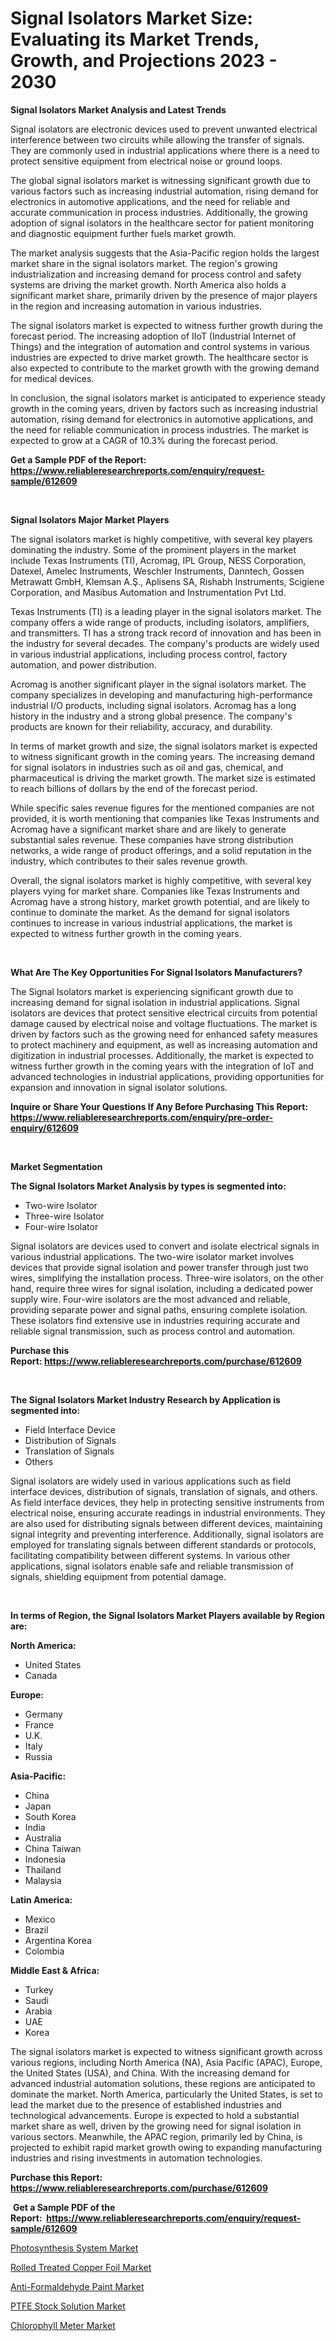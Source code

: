 <p><h1>Signal Isolators Market Size: Evaluating its Market Trends, Growth, and Projections 2023 - 2030</h1></p><p><strong>Signal Isolators Market Analysis and Latest Trends</strong></p>
<p><p>Signal isolators are electronic devices used to prevent unwanted electrical interference between two circuits while allowing the transfer of signals. They are commonly used in industrial applications where there is a need to protect sensitive equipment from electrical noise or ground loops.</p><p>The global signal isolators market is witnessing significant growth due to various factors such as increasing industrial automation, rising demand for electronics in automotive applications, and the need for reliable and accurate communication in process industries. Additionally, the growing adoption of signal isolators in the healthcare sector for patient monitoring and diagnostic equipment further fuels market growth.</p><p>The market analysis suggests that the Asia-Pacific region holds the largest market share in the signal isolators market. The region's growing industrialization and increasing demand for process control and safety systems are driving the market growth. North America also holds a significant market share, primarily driven by the presence of major players in the region and increasing automation in various industries.</p><p>The signal isolators market is expected to witness further growth during the forecast period. The increasing adoption of IIoT (Industrial Internet of Things) and the integration of automation and control systems in various industries are expected to drive market growth. The healthcare sector is also expected to contribute to the market growth with the growing demand for medical devices.</p><p>In conclusion, the signal isolators market is anticipated to experience steady growth in the coming years, driven by factors such as increasing industrial automation, rising demand for electronics in automotive applications, and the need for reliable communication in process industries. The market is expected to grow at a CAGR of 10.3% during the forecast period.</p></p>
<p><strong>Get a Sample PDF of the Report:&nbsp; <a href="https://www.reliableresearchreports.com/enquiry/request-sample/612609">https://www.reliableresearchreports.com/enquiry/request-sample/612609</a></strong></p>
<p>&nbsp;</p>
<p><strong>Signal Isolators Major Market Players</strong></p>
<p><p>The signal isolators market is highly competitive, with several key players dominating the industry. Some of the prominent players in the market include Texas Instruments (TI), Acromag, IPL Group, NESS Corporation, Datexel, Amelec Instruments, Weschler Instruments, Danntech, Gossen Metrawatt GmbH, Klemsan A.Ş., Aplisens SA, Rishabh Instruments, Scigiene Corporation, and Masibus Automation and Instrumentation Pvt Ltd.</p><p>Texas Instruments (TI) is a leading player in the signal isolators market. The company offers a wide range of products, including isolators, amplifiers, and transmitters. TI has a strong track record of innovation and has been in the industry for several decades. The company's products are widely used in various industrial applications, including process control, factory automation, and power distribution.</p><p>Acromag is another significant player in the signal isolators market. The company specializes in developing and manufacturing high-performance industrial I/O products, including signal isolators. Acromag has a long history in the industry and a strong global presence. The company's products are known for their reliability, accuracy, and durability.</p><p>In terms of market growth and size, the signal isolators market is expected to witness significant growth in the coming years. The increasing demand for signal isolators in industries such as oil and gas, chemical, and pharmaceutical is driving the market growth. The market size is estimated to reach billions of dollars by the end of the forecast period.</p><p>While specific sales revenue figures for the mentioned companies are not provided, it is worth mentioning that companies like Texas Instruments and Acromag have a significant market share and are likely to generate substantial sales revenue. These companies have strong distribution networks, a wide range of product offerings, and a solid reputation in the industry, which contributes to their sales revenue growth.</p><p>Overall, the signal isolators market is highly competitive, with several key players vying for market share. Companies like Texas Instruments and Acromag have a strong history, market growth potential, and are likely to continue to dominate the market. As the demand for signal isolators continues to increase in various industrial applications, the market is expected to witness further growth in the coming years.</p></p>
<p>&nbsp;</p>
<p><strong>What Are The Key Opportunities For Signal Isolators Manufacturers?</strong></p>
<p><p>The Signal Isolators market is experiencing significant growth due to increasing demand for signal isolation in industrial applications. Signal isolators are devices that protect sensitive electrical circuits from potential damage caused by electrical noise and voltage fluctuations. The market is driven by factors such as the growing need for enhanced safety measures to protect machinery and equipment, as well as increasing automation and digitization in industrial processes. Additionally, the market is expected to witness further growth in the coming years with the integration of IoT and advanced technologies in industrial applications, providing opportunities for expansion and innovation in signal isolator solutions.</p></p>
<p><strong>Inquire or Share Your Questions If Any Before Purchasing This Report: <a href="https://www.reliableresearchreports.com/enquiry/pre-order-enquiry/612609">https://www.reliableresearchreports.com/enquiry/pre-order-enquiry/612609</a></strong></p>
<p>&nbsp;</p>
<p><strong>Market Segmentation</strong></p>
<p><strong>The Signal Isolators Market Analysis by types is segmented into:</strong></p>
<p><ul><li>Two-wire Isolator</li><li>Three-wire Isolator</li><li>Four-wire Isolator</li></ul></p>
<p><p>Signal isolators are devices used to convert and isolate electrical signals in various industrial applications. The two-wire isolator market involves devices that provide signal isolation and power transfer through just two wires, simplifying the installation process. Three-wire isolators, on the other hand, require three wires for signal isolation, including a dedicated power supply wire. Four-wire isolators are the most advanced and reliable, providing separate power and signal paths, ensuring complete isolation. These isolators find extensive use in industries requiring accurate and reliable signal transmission, such as process control and automation.</p></p>
<p><strong>Purchase this Report:&nbsp;<a href="https://www.reliableresearchreports.com/purchase/612609">https://www.reliableresearchreports.com/purchase/612609</a></strong></p>
<p>&nbsp;</p>
<p><strong>The Signal Isolators Market Industry Research by Application is segmented into:</strong></p>
<p><ul><li>Field Interface Device</li><li>Distribution of Signals</li><li>Translation of Signals</li><li>Others</li></ul></p>
<p><p>Signal isolators are widely used in various applications such as field interface devices, distribution of signals, translation of signals, and others. As field interface devices, they help in protecting sensitive instruments from electrical noise, ensuring accurate readings in industrial environments. They are also used for distributing signals between different devices, maintaining signal integrity and preventing interference. Additionally, signal isolators are employed for translating signals between different standards or protocols, facilitating compatibility between different systems. In various other applications, signal isolators enable safe and reliable transmission of signals, shielding equipment from potential damage.</p></p>
<p>&nbsp;</p>
<p><strong>In terms of Region, the Signal Isolators Market Players available by Region are:</strong></p>
<p>
    <p> <strong> North America: </strong>
        <ul>
            <li>United States</li>
            <li>Canada</li>
        </ul>
        </p> 
    <p> <strong> Europe: </strong>
        <ul>
            <li>Germany</li>
            <li>France</li>
            <li>U.K.</li>
            <li>Italy</li>
            <li>Russia</li>
        </ul>
        </p> 
    <p> <strong> Asia-Pacific: </strong>
        <ul>
            <li>China</li>
            <li>Japan</li>
            <li>South Korea</li>
            <li>India</li>
            <li>Australia</li>
            <li>China Taiwan</li>
            <li>Indonesia</li>
            <li>Thailand</li>
            <li>Malaysia</li>
        </ul>
        </p> 
    <p> <strong> Latin America: </strong>
        <ul>
            <li>Mexico</li>
            <li>Brazil</li>
            <li>Argentina Korea</li>
            <li>Colombia</li>
        </ul>
        </p> 
    <p> <strong> Middle East & Africa: </strong>
        <ul>
            <li>Turkey</li>
            <li>Saudi</li>
            <li>Arabia</li>
            <li>UAE</li>
            <li>Korea</li>
        </ul>
    </p>
    </p>
<p><p>The signal isolators market is expected to witness significant growth across various regions, including North America (NA), Asia Pacific (APAC), Europe, the United States (USA), and China. With the increasing demand for advanced industrial automation solutions, these regions are anticipated to dominate the market. North America, particularly the United States, is set to lead the market due to the presence of established industries and technological advancements. Europe is expected to hold a substantial market share as well, driven by the growing need for signal isolation in various sectors. Meanwhile, the APAC region, primarily led by China, is projected to exhibit rapid market growth owing to expanding manufacturing industries and rising investments in automation technologies.</p></p>
<p><strong>Purchase this Report: <a href="https://www.reliableresearchreports.com/purchase/612609">https://www.reliableresearchreports.com/purchase/612609</a></strong></p>
<p>&nbsp;<strong>Get a Sample PDF of the Report:&nbsp;&nbsp;<a href="https://www.reliableresearchreports.com/enquiry/request-sample/612609">https://www.reliableresearchreports.com/enquiry/request-sample/612609</a></strong></p>
<p><strong></strong></p>
<p><p><a href="https://github.com/Chiragrp23/Market-Research-Report-List-1/blob/main/photosynthesis-system-market.md">Photosynthesis System Market</a></p><p><a href="https://medium.com/@tommiefadel2023/rolled-treated-copper-foil-market-size-reveals-the-best-marketing-channels-in-global-industry-5e9c9d7e50c0">Rolled Treated Copper Foil Market</a></p><p><a href="https://medium.com/@tracylarson12/anti-formaldehyde-paint-market-size-market-outlook-and-market-forecast-2023-to-2030-00b5ef410a14">Anti-Formaldehyde Paint Market</a></p><p><a href="https://medium.com/@unamorgan6655/ptfe-stock-solution-market-size-market-outlook-and-market-forecast-2023-to-2030-de771b5aa18f">PTFE Stock Solution Market</a></p><p><a href="https://github.com/Chiragrp24/Market-Research-Report-List-1/blob/main/chlorophyll-meter-market.md">Chlorophyll Meter Market</a></p></p>